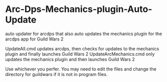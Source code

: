 # Arc-Dps-Mechanics-plugin-Auto-Update
auto updater for arcdps that also auto updates the mechanics plugin for the arcdps app for Guild Wars 2

UpdateAll.cmd updates arcdps, then checks for updates to the mechanics plugin and finally launches Guild Wars 2
UpdateArcMechanics.cmd only updates the mechanics plugin and then launches Guild Wars 2

Use whichever you perfer. You may need to edit the files and change the directory for guildwars if it is not in program files.
